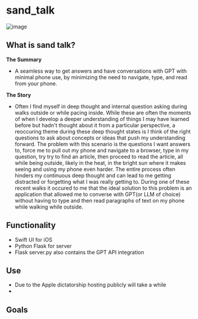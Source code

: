 # sand_talk

![image](https://github.com/cdreetz/sand_talk/assets/117322020/7c017140-7b62-4ead-883a-0e48c012133b)


## What is sand talk?

<b> The Summary </b>
- A seamless way to get answers and have conversations with GPT with minimal phone use, by minimizing the need to navigate, type, and read from 
your phone.  

<b> The Story </b>
- Often I find myself in deep thought and internal question asking during walks outside or while pacing inside. While these are often the moments
of when I develop a deeper understanding of things I may have learned before but hadn't thought about it from a particular perspective, a reoccuring
theme during these deep thought states is I think of the right questions to ask about concepts or ideas that push my understanding forward.  The 
problem with this scenario is the questions I want answers to, force me to pull out my phone and navigate to a browser, type in my question, try 
try to find an article, then proceed to read the article, all while being outside, likely in the heat, in the bright sun where it makes seeing 
and using my phone even harder.  The entire process often hinders my continuous deep thought and can lead to me getting distracted or forgetting 
what I was really getting to.  During one of these recent walks it occured to me that the ideal solution to this problem is an application that 
allowed me to converse with GPT(or LLM of choice) without having to type and then read paragraphs of text on my phone while walking while outside.


## Functionality
- Swift UI for iOS
- Python Flask for server
- Flask server.py also contains the GPT API integration


## Use
- Due to the Apple dictatorship hosting publicly will take a while
- 

## Goals
